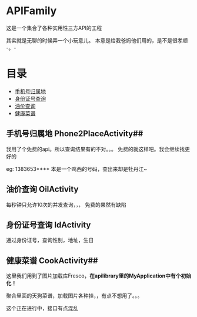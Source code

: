 # APIFamily

这是一个集合了各种实用性三方API的工程

其实就是无聊的时候弄一个小玩意儿。 本意是给我爸妈他们用的，是不是很孝顺 -。-

# 目录 #

- [手机号归属地](#phone2Place)
- [身份证号查询](#id)
- [油价查询](#oil)
- [健康菜谱](#cook)

## 手机号归属地 Phone2PlaceActivity##
<span id = "phone2Place"></span>
我用了个免费的api。所以查询结果有的不对。。。 免费的就这样吧。我会继续找更好的

eg: 1383653**** 本是一个鸡西的号码，查出来却是牡丹江~

## 油价查询 OilActivity ##
<span id = "oil"></span>
每秒钟只允许10次的并发查询，，， 免费的果然有缺陷

## 身份证号查询 IdActivity ##
<span id = "id"></span>
通过身份证号，查询性别，地址，生日

## 健康菜谱 CookActivity##
<span id = "cook"></span>
这里我们用到了图片加载库Fresco，**在apilibrary里的MyApplication中有个初始化！**

聚合里面的天狗菜谱，加载图片各种挂，，有点不想用了。。。

这个正在进行中，接口有点混乱
